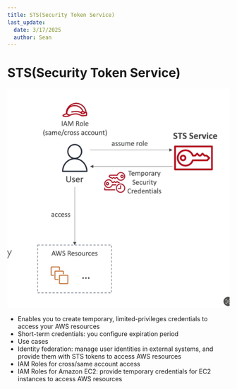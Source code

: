 ```yaml
---
title: STS(Security Token Service)
last_update:
  date: 3/17/2025
  author: Sean
---
```


# STS(Security Token Service)
![STS](STS.png)
- Enables you to create temporary, limited-privileges credentials to access your AWS resources
- Short-term credentials: you configure expiration period
- Use cases
- Identity federation: manage user identities in external systems, and provide them with STS tokens to access AWS resources
- IAM Roles for cross/same account access
- IAM Roles for Amazon EC2: provide temporary credentials for EC2 instances to access AWS resources